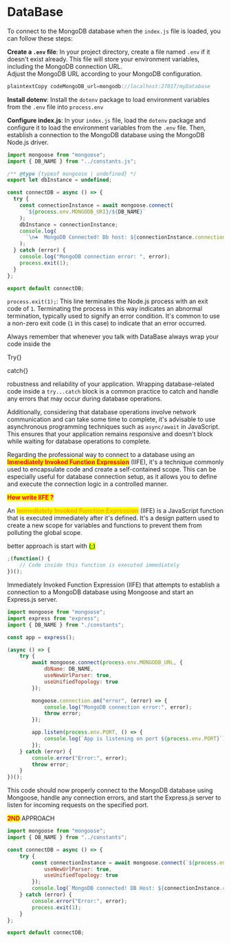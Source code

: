 # DataBase

To connect to the MongoDB database when the `index.js` file is loaded, you can follow these steps:

**Create a `.env` file**: In your project directory, create a file named `.env` if it doesn't exist already. This file will store your environment variables, including the MongoDB connection URL.\
Adjust the MongoDB URL according to your MongoDB configuration.

```javascript
plaintextCopy codeMongoDB_url=mongodb://localhost:27017/myDatabase
```

**Install dotenv**: Install the `dotenv` package to load environment variables from the `.env` file into `process.env`

**Configure index.js**: In your `index.js` file, load the `dotenv` package and configure it to load the environment variables from the `.env` file. Then, establish a connection to the MongoDB database using the MongoDB Node.js driver.

```javascript
import mongoose from "mongoose";
import { DB_NAME } from "../constants.js";

/** @type {typeof mongoose | undefined} */
export let dbInstance = undefined;

const connectDB = async () => {
  try {
    const connectionInstance = await mongoose.connect(
      `${process.env.MONGODB_URI}/${DB_NAME}`
    );
    dbInstance = connectionInstance;
    console.log(
      `\n☘️  MongoDB Connected! Db host: ${connectionInstance.connection.host}\n`
    );
  } catch (error) {
    console.log("MongoDB connection error: ", error);
    process.exit(1);
  }
};

export default connectDB;
```

`process.exit(1);`: This line terminates the Node.js process with an exit code of `1`. Terminating the process in this way indicates an abnormal termination, typically used to signify an error condition. It's common to use a non-zero exit code (`1` in this case) to indicate that an error occurred.

Always remember that whenever you talk with DataBase always wrap your code inside the&#x20;

Try{}

catch{}

robustness and reliability of your application. Wrapping database-related code inside a `try...catch` block is a common practice to catch and handle any errors that may occur during database operations.

Additionally, considering that database operations involve network communication and can take some time to complete, it's advisable to use asynchronous programming techniques such as `async/await` in JavaScript. This ensures that your application remains responsive and doesn't block while waiting for database operations to complete.&#x20;

Regarding the professional way to connect to a database using an <mark style="color:red;">**Immediately Invoked Function Expression**</mark> (IIFE), it's a technique commonly used to encapsulate code and create a self-contained scope. This can be especially useful for database connection setup, as it allows you to define and execute the connection logic in a controlled manner.

<mark style="color:red;">**How write IIFE ?**</mark>

An <mark style="color:orange;">**Immediately Invoked Function Expression**</mark> (IIFE) is a JavaScript function that is executed immediately after it's defined. It's a design pattern used to create a new scope for variables and functions to prevent them from polluting the global scope.

better approach is start with <mark style="color:green;">**(;)**</mark>

```javascript
;(function() {
    // Code inside this function is executed immediately
})();
```

Immediately Invoked Function Expression (IIFE) that attempts to establish a connection to a MongoDB database using Mongoose and start an Express.js server.

```javascript
import mongoose from "mongoose";
import express from "express";
import { DB_NAME } from "./constants";

const app = express();

(async () => {
    try {
        await mongoose.connect(process.env.MONGODB_URL, {
            dbName: DB_NAME,
            useNewUrlParser: true,
            useUnifiedTopology: true
        });

        mongoose.connection.on("error", (error) => {
            console.log("MongoDB connection error:", error);
            throw error;
        });

        app.listen(process.env.PORT, () => {
            console.log(`App is listening on port ${process.env.PORT}`);
        });
    } catch (error) {
        console.error("Error:", error);
        throw error;
    }
})();

```

This code should now properly connect to the MongoDB database using Mongoose, handle any connection errors, and start the Express.js server to listen for incoming requests on the specified port.



<mark style="color:red;">**2ND**</mark> APPROACH

```javascript
import mongoose from "mongoose";
import { DB_NAME } from "../constants";

const connectDB = async () => {
    try {
        const connectionInstance = await mongoose.connect(`${process.env.MONGODB_URL}/${DB_NAME}`, {
            useNewUrlParser: true,
            useUnifiedTopology: true
        });
        console.log(`MongoDB connected! DB Host: ${connectionInstance.connection.host}`);
    } catch (error) {
        console.error("Error:", error);
        process.exit(1);
    }
};

export default connectDB;

```

